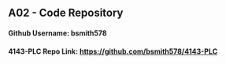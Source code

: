 ## A02 - Code Repository

#### Github Username: bsmith578

#### 4143-PLC Repo Link: https://github.com/bsmith578/4143-PLC